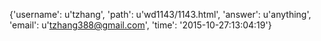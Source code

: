 {'username': u'tzhang', 'path': u'wd1143/1143.html', 'answer': u'anything', 'email': u'tzhang388@gmail.com', 'time': '2015-10-27:13:04:19'}